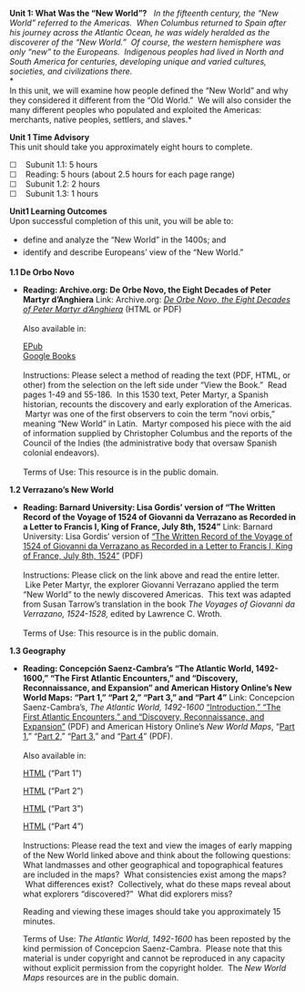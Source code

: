 **Unit 1: What Was the “New World”?** <span id="1"></span> 
*In the fifteenth century, the “New World” referred to the Americas.
 When Columbus returned to Spain after his journey across the Atlantic
Ocean, he was widely heralded as the discoverer of the “New World.”  Of
course, the western hemisphere was only “new” to the Europeans.
 Indigenous peoples had lived in North and South America for centuries,
developing unique and varied cultures, societies, and civilizations
there.*  
 *             
 In this unit, we will examine how people defined the “New World” and
why they considered it different from the “Old World.”  We will also
consider the many different peoples who populated and exploited the
Americas: merchants, native peoples, settlers, and slaves.*

**Unit 1 Time Advisory**  
This unit should take you approximately eight hours to complete.  
  
 ☐    Subunit 1.1: 5 hours  
 ☐    Reading: 5 hours (about 2.5 hours for each page range)  
 ☐    Subunit 1.2: 2 hours  
 ☐    Subunit 1.3: 1 hours

**Unit1 Learning Outcomes**  
Upon successful completion of this unit, you will be able to:

-   <span style="line-height: 1.6em;">define and analyze the “New World”
    in the 1400s; and</span>
-   <span style="line-height: 1.6em;">identify and describe Europeans’
    view of the “New World.”</span>

**1.1 De Orbo Novo** <span id="1.1"></span> 
-   **Reading: Archive.org: De Orbe Novo, the Eight Decades of Peter
    Martyr d’Anghiera**
    Link: Archive.org: *[De Orbe Novo, the Eight Decades of Peter Martyr
    d’Anghiera](https://resources.saylor.org/wwwresources/archived/site/wp-content/uploads/2012/12/HIST321-1.1.1-deorbenovoeightd01angh.pdf)* (HTML
    or PDF)  
        
     Also available in:  

    [EPub](https://resources.saylor.org/wwwresources/archived/site/wp-content/uploads/2011/08/HIST321-1.1.1-deorbenovoeightd01angh.epub)  
     [Google
    Books](http://books.google.com/books?id=3eTSERWATC0C&printsec=frontcover&dq=De+orbe+novo,+the+eight+Decades+of+Peter+Martyr+d%27Anghera;&hl=en&ei=Pi-CTbKjIvOJ0QGr1dC_CA&sa=X&oi=book_result&ct=result&resnum=1&ved=0CCoQ6AEwAA#v=onepage&q&f=false)  
        
     Instructions: Please select a method of reading the text (PDF,
    HTML, or other) from the selection on the left side under “View the
    Book.”  Read pages 1-49 and 55-186.  In this 1530 text, Peter
    Martyr, a Spanish historian, recounts the discovery and early
    exploration of the Americas.  Martyr was one of the first observers
    to coin the term “novi orbis,” meaning “New World” in Latin.  Martyr
    composed his piece with the aid of information supplied by
    Christopher Columbus and the reports of the Council of the Indies
    (the administrative body that oversaw Spanish colonial endeavors).  
        
     Terms of Use: This resource is in the public domain.

**1.2 Verrazano’s New World** <span id="1.2"></span> 
-   **Reading: Barnard University: Lisa Gordis’ version of “The Written
    Record of the Voyage of 1524 of Giovanni da Verrazano as Recorded in
    a Letter to Francis I, King of France, July 8th, 1524”**
    Link: Barnard University: Lisa Gordis’ version of [“The Written
    Record of the Voyage of 1524 of Giovanni da Verrazano as Recorded in
    a Letter to Francis I, King of France, July 8th,
    1524”](https://resources.saylor.org/wwwresources/archived/site/wp-content/uploads/2012/12/HIST321-1.2-Verrazano.pdf) (PDF)  
        
     Instructions: Please click on the link above and read the entire
    letter.  Like Peter Martyr, the explorer Giovanni Verrazano applied
    the term “New World” to the newly discovered Americas.  This text
    was adapted from Susan Tarrow’s translation in the book *The Voyages
    of Giovanni da Verrazano, 1524-1528,* edited by Lawrence C. Wroth.  
        
     Terms of Use: This resource is in the public domain.

**1.3 Geography** <span id="1.3"></span> 
-   **Reading: Concepción Saenz-Cambra’s “The Atlantic World,
    1492-1600,” “The First Atlantic Encounters,” and “Discovery,
    Reconnaissance, and Expansion” and American History Online’s New
    World Maps: “Part 1,” “Part 2,” “Part 3,” and “Part 4”**
    Link: Concepcion Saenz-Cambra’s, *The Atlantic World, 1492-1600*
    [“Introduction,” “The First Atlantic Encounters,” and “Discovery,
    Reconnaissance, and
    Expansion”](https://resources.saylor.org/wwwresources/archived/site/wp-content/uploads/2012/04/HIST-Atlantic-World-1492-1600-OC-FINAL.pdf) (PDF)
    and American History Online’s *New World Maps*, “[Part
    1](https://resources.saylor.org/wwwresources/archived/site/wp-content/uploads/2012/12/HIST321-1.3-Map-Part-1.pdf),”
    “[Part
    2](https://resources.saylor.org/wwwresources/archived/site/wp-content/uploads/2012/12/HIST321-1.3-Map-Part-2.pdf),”
    “[Part
    3](https://resources.saylor.org/wwwresources/archived/site/wp-content/uploads/2012/12/HIST321-1.3-Map-Part-3.pdf),”
    and “[Part
    4](https://resources.saylor.org/wwwresources/archived/site/wp-content/uploads/2012/12/HIST321-1.3-Map-Part-4.pdf)”
    (PDF).  
        
     Also available in:  

    [HTML](http://memory.loc.gov/cgi-bin/map_item.pl?data=/home/www/data/gmd/gmd3/g3200/g3200/ct000725C.jp2&style=dsxpmap&itemLink=D?gmd:17:./temp/~ammem_sOb2::&title=Universalis%20cosmographia%20secundum%20Ptholomaei%20traditionem%20et%20Americi%20Vespucii%20alioru%5bm%5dque%20lustrationes)
    (“Part 1”)  

    [HTML](http://memory.loc.gov/cgi-bin/map_item.pl?data=/home/www/data/gmd/gmd3/g3321/g3321p/ct001431.jp2&itemLink=D?gmd:1:./temp/~ammem_lz3e::&title=Descripsion+des+costs,+pts.,+rades,+illes+de+la+Nouuele+France+faict+selon+son+vray+m%26eacute;ridien+:+avec+la+d%26eacute;clinaison+de+la+ment+de+plussieurs+endrois+selon+que+le+sieur+de+Castes+le+franc+le+d%26eacute;montre+en+son+liure+de+la+m%26eacute;com%26eacute;trie+de+l%26%2339;emnt.+/+faict+et+observ%26eacute;+par+le+sr.+de+Champlain+1607.&style=gmd&legend)
    (“Part 2”)  

    [HTML](http://memory.loc.gov/cgi-bin/map_item.pl?data=/home/www/data/gmd/gmd3/g3300/g3300/lh000029.jp2&style=gmd&itemLink=r?ammem/gmd:@field(NUMBER+@band(g3300+lh000029))&title=De%20Eylanden%20en%20Vastelanden%20van%20Westindien%20%2f%20bischrytven%20door%20Joan%20Vingboons)
    (“Part 3”)  

    [HTML](http://memory.loc.gov/cgi-bin/map_item.pl?data=/home/www/data/gmd/gmd5/g5400/g5400/ct000634.jp2&style=dsxpmap&itemLink=D?gmd:9:./temp/~ammem_sOb2::&title=Brasilia)
    (“Part 4”)  
        
     Instructions: Please read the text and view the images of early
    mapping of the New World linked above and think about the following
    questions: What landmasses and other geographical and topographical
    features are included in the maps?  What consistencies exist among
    the maps?  What differences exist?  Collectively, what do these maps
    reveal about what explorers “discovered?”  What did explorers
    miss?  
      
     Reading and viewing these images should take you approximately 15
    minutes.  
      
     Terms of Use: *The Atlantic World, 1492-1600* has been reposted by
    the kind permission of Concepcion Saenz-Cambra.  Please note that
    this material is under copyright and cannot be reproduced in any
    capacity without explicit permission from the copyright holder.  The
    *New World Maps* resources are in the public domain.


